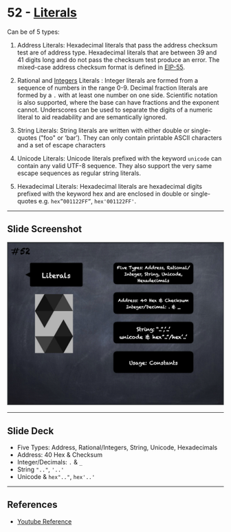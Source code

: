 # 52 - [Literals](Literals.md)

Can be of 5 types: 

1.  Address Literals: Hexadecimal literals that pass the address checksum test are of address type. Hexadecimal literals that are between 39 and 41 digits long and do not pass the checksum test produce an error. The mixed-case address checksum format is defined in [EIP-55](https://github.com/ethereum/EIPs/blob/master/EIPS/eip-55.md).
    
2.  Rational and [Integers](Integers.md) Literals : Integer literals are formed from a sequence of numbers in the range 0-9. Decimal fraction literals are formed by a `.` with at least one number on one side. Scientific notation is also supported, where the base can have fractions and the exponent cannot. Underscores can be used to separate the digits of a numeric literal to aid readability and are semantically ignored.
    
3.  String Literals: String literals are written with either double or single-quotes ("foo" or ‘bar’). They can only contain printable ASCII characters and a set of escape characters
    
4.  Unicode Literals: Unicode literals prefixed with the keyword `unicode` can contain any valid UTF-8 sequence. They also support the very same escape sequences as regular string literals.
    
5.  Hexadecimal Literals: Hexadecimal literals are hexadecimal digits prefixed with the keyword hex and are enclosed in double or single-quotes e.g. `hex”001122FF”`, `hex'001122FF'`.
___
## Slide Screenshot
![052.png](../images/solidity101/052.png)
___
## Slide Deck
- Five Types: Address, Rational/Integers, String, Unicode, Hexadecimals
- Address: 40 Hex & Checksum
- Integer/Decimals: `.` & `_`
- String `".."`, `'..'`
- Unicode & `hex".."`, `hex'..'`
___
## References
- [Youtube Reference](https://youtu.be/6VIJpze1jbU?t=1466)


